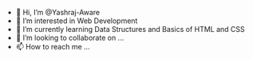 - 👋 Hi, I’m @Yashraj-Aware
- 👀 I’m interested in Web Development
- 🌱 I’m currently learning Data Structures and Basics of HTML and CSS
- 💞️ I’m looking to collaborate on ...
- 📫 How to reach me ...

<!---
Yashraj-Aware/Yashraj-Aware is a ✨ special ✨ repository because its `README.md` (this file) appears on your GitHub profile.
You can click the Preview link to take a look at your changes.
--->
